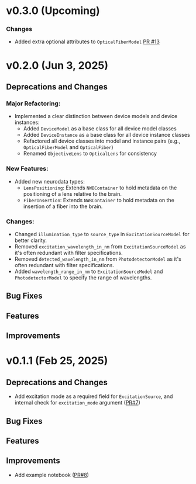 # v0.3.0 (Upcoming)

### Changes
- Added extra optional attributes to `OpticalFiberModel` [PR #13](https://github.com/catalystneuro/ndx-ophys-devices/pull/13)

# v0.2.0 (Jun 3, 2025)

## Deprecations and Changes
### Major Refactoring:
- Implemented a clear distinction between device models and device instances:
  - Added ``DeviceModel`` as a base class for all device model classes
  - Added ``DeviceInstance`` as a base class for all device instance classes
  - Refactored all device classes into model and instance pairs (e.g., ``OpticalFiberModel`` and ``OpticalFiber``)
  - Renamed ``ObjectiveLens`` to ``OpticalLens`` for consistency

### New Features:
- Added new neurodata types:
  - ``LensPositioning``: Extends ``NWBContainer`` to hold metadata on the positioning of a lens relative to the brain.
  - ``FiberInsertion``: Extends ``NWBContainer`` to hold metadata on the insertion of a fiber into the brain.

### Changes:
- Changed ``illumination_type`` to ``source_type`` in ``ExcitationSourceModel`` for better clarity.
- Removed ``excitation_wavelength_in_nm`` from ``ExcitationSourceModel`` as it's often redundant with filter specifications.
- Removed ``detected_wavelength_in_nm`` from ``PhotodetectorModel`` as it's often redundant with filter specifications.
- Added ``wavelength_range_in_nm`` to ``ExcitationSourceModel`` and ``PhotodetectorModel`` to specify the range of wavelengths.

## Bug Fixes

## Features

## Improvements

# v0.1.1 (Feb 25, 2025)

## Deprecations and Changes
* Add excitation mode as a required field for `ExcitationSource`, and internal check for `excitation_mode` argument ([PR#7](https://github.com/catalystneuro/ndx-ophys-devices/pull/7))

## Bug Fixes

## Features

## Improvements
* Add example notebook ([PR#8](https://github.com/catalystneuro/ndx-ophys-devices/pull/8))
